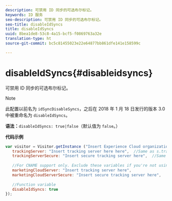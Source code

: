 ```yaml
---
description: 可禁用 ID 同步的可选布尔标记。
keywords: ID 服务
seo-description: 可禁用 ID 同步的可选布尔标记。
seo-title: disableIdSyncs
title: disableIdSyncs
uuid: 8bea1de8-53c8-4a15-bcf5-f0869763a32e
translation-type: ht
source-git-commit: bc5c81455023e22e64877bb861dfe141e158599c

---
```



# disableIdSyncs{#disableidsyncs}

可禁用 ID 同步的可选布尔标记。

>[!NOTE]
>
>此配置以前名为 `idSyncDisableSyncs`，之后在 2018 年 1 月 18 日发行的版本 3.0 中被重命名为 `disableIdSyncs`。

**语法：**`disableIdSyncs: true|false`（默认值为 `false`。）

**代码示例**

```js
var visitor = Visitor.getInstance ("Insert Experience Cloud organization ID here",{ 
   trackingServer: "Insert tracking server here here",  //Same as s.trackingServer 
   trackingServerSecure: "Insert secure tracking server here",  //Same as s.trackingServerSecure 
 
   //For CNAME support only. Exclude these variables if you're not using CNAME 
   marketingCloudServer: "Insert tracking server here", 
   marketingCloudServerSecure: "Insert secure tracking server here", 
 
   //Function variable 
   disableIdSyncs: true 
});
```

